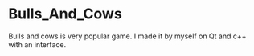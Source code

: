 # Bulls_And_Cows
Bulls and cows is very popular game. I made it by myself on Qt and c++ with an interface.
